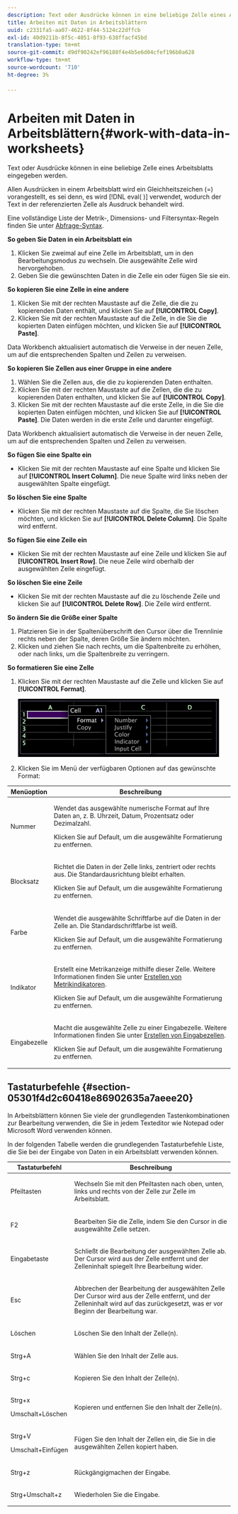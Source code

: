 ```yaml
---
description: Text oder Ausdrücke können in eine beliebige Zelle eines Arbeitsblatts eingegeben werden.
title: Arbeiten mit Daten in Arbeitsblättern
uuid: c2331fa5-aa07-4622-8f44-5124c22dffcb
exl-id: 40d9211b-8f5c-4051-8f93-638ffacf45bd
translation-type: tm+mt
source-git-commit: d9df90242ef96188f4e4b5e6d04cfef196b0a628
workflow-type: tm+mt
source-wordcount: '710'
ht-degree: 3%

---
```


# Arbeiten mit Daten in Arbeitsblättern{#work-with-data-in-worksheets}

Text oder Ausdrücke können in eine beliebige Zelle eines Arbeitsblatts eingegeben werden.

Allen Ausdrücken in einem Arbeitsblatt wird ein Gleichheitszeichen (=) vorangestellt, es sei denn, es wird [!DNL eval( )] verwendet, wodurch der Text in der referenzierten Zelle als Ausdruck behandelt wird.

Eine vollständige Liste der Metrik-, Dimensions- und Filtersyntax-Regeln finden Sie unter [Abfrage-Syntax](../../../home/c-get-started/c-qry-lang-syntx/c-qry-lang-syntx.md#concept-15d1d3f5164a47d49468c5acb7299d9f).

**So geben Sie Daten in ein Arbeitsblatt ein**

1. Klicken Sie zweimal auf eine Zelle im Arbeitsblatt, um in den Bearbeitungsmodus zu wechseln. Die ausgewählte Zelle wird hervorgehoben.
1. Geben Sie die gewünschten Daten in die Zelle ein oder fügen Sie sie ein.

**So kopieren Sie eine Zelle in eine andere**

1. Klicken Sie mit der rechten Maustaste auf die Zelle, die die zu kopierenden Daten enthält, und klicken Sie auf **[!UICONTROL Copy]**.
1. Klicken Sie mit der rechten Maustaste auf die Zelle, in die Sie die kopierten Daten einfügen möchten, und klicken Sie auf **[!UICONTROL Paste]**.

Data Workbench aktualisiert automatisch die Verweise in der neuen Zelle, um auf die entsprechenden Spalten und Zeilen zu verweisen.

**So kopieren Sie Zellen aus einer Gruppe in eine andere**

1. Wählen Sie die Zellen aus, die die zu kopierenden Daten enthalten.
1. Klicken Sie mit der rechten Maustaste auf die Zellen, die die zu kopierenden Daten enthalten, und klicken Sie auf **[!UICONTROL Copy]**.
1. Klicken Sie mit der rechten Maustaste auf die erste Zelle, in die Sie die kopierten Daten einfügen möchten, und klicken Sie auf **[!UICONTROL Paste]**. Die Daten werden in die erste Zelle und darunter eingefügt.

Data Workbench aktualisiert automatisch die Verweise in der neuen Zelle, um auf die entsprechenden Spalten und Zeilen zu verweisen.

**So fügen Sie eine Spalte ein**

* Klicken Sie mit der rechten Maustaste auf eine Spalte und klicken Sie auf **[!UICONTROL Insert Column]**. Die neue Spalte wird links neben der ausgewählten Spalte eingefügt.

**So löschen Sie eine Spalte**

* Klicken Sie mit der rechten Maustaste auf die Spalte, die Sie löschen möchten, und klicken Sie auf **[!UICONTROL Delete Column]**. Die Spalte wird entfernt.

**So fügen Sie eine Zeile ein**

* Klicken Sie mit der rechten Maustaste auf eine Zeile und klicken Sie auf **[!UICONTROL Insert Row]**. Die neue Zeile wird oberhalb der ausgewählten Zeile eingefügt.

**So löschen Sie eine Zeile**

* Klicken Sie mit der rechten Maustaste auf die zu löschende Zeile und klicken Sie auf **[!UICONTROL Delete Row]**. Die Zeile wird entfernt.

**So ändern Sie die Größe einer Spalte**

1. Platzieren Sie in der Spaltenüberschrift den Cursor über die Trennlinie rechts neben der Spalte, deren Größe Sie ändern möchten.
1. Klicken und ziehen Sie nach rechts, um die Spaltenbreite zu erhöhen, oder nach links, um die Spaltenbreite zu verringern.

**So formatieren Sie eine Zelle**

1. Klicken Sie mit der rechten Maustaste auf die Zelle und klicken Sie auf **[!UICONTROL Format]**.

   ![](assets/mnu_Worksheet_Format.png)

1. Klicken Sie im Menü der verfügbaren Optionen auf das gewünschte Format:

<table id="table_5788E01E52CC44E7927A0D23760D9EDD"> 
 <thead> 
  <tr> 
   <th colname="col1" class="entry"> Menüoption </th> 
   <th colname="col2" class="entry"> Beschreibung </th> 
  </tr>
 </thead>
 <tbody> 
  <tr> 
   <td colname="col1"> <p>Nummer </p> </td> 
   <td colname="col2"> <p>Wendet das ausgewählte numerische Format auf Ihre Daten an, z. B. Uhrzeit, Datum, Prozentsatz oder Dezimalzahl. </p> <p>Klicken Sie auf <span class="uicontrol"> Default</span>, um die ausgewählte Formatierung zu entfernen. </p> </td> 
  </tr> 
  <tr> 
   <td colname="col1"> <p>Blocksatz </p> </td> 
   <td colname="col2"> <p>Richtet die Daten in der Zelle links, zentriert oder rechts aus. Die Standardausrichtung bleibt erhalten. </p> <p>Klicken Sie auf <span class="uicontrol"> Default</span>, um die ausgewählte Formatierung zu entfernen. </p> </td> 
  </tr> 
  <tr> 
   <td colname="col1"> <p>Farbe </p> </td> 
   <td colname="col2"> <p>Wendet die ausgewählte Schriftfarbe auf die Daten in der Zelle an. Die Standardschriftfarbe ist weiß. </p> <p>Klicken Sie auf <span class="uicontrol"> Default</span>, um die ausgewählte Formatierung zu entfernen. </p> </td> 
  </tr> 
  <tr> 
   <td colname="col1"> <p>Indikator </p> </td> 
   <td colname="col2"> <p>Erstellt eine Metrikanzeige mithilfe dieser Zelle. Weitere Informationen finden Sie unter <a href="../../../home/c-get-started/c-analysis-vis/c-wksts/c-metric-ind.md#concept-f0e911b23b2c4e8da3e1ea7b9ae04183"> Erstellen von Metrikindikatoren</a>. </p> <p>Klicken Sie auf <span class="uicontrol"> Default</span>, um die ausgewählte Formatierung zu entfernen. </p> </td> 
  </tr> 
  <tr> 
   <td colname="col1"> <p>Eingabezelle </p> </td> 
   <td colname="col2"> <p>Macht die ausgewählte Zelle zu einer Eingabezelle. Weitere Informationen finden Sie unter <a href="../../../home/c-get-started/c-analysis-vis/c-wksts/c-input-cells.md#concept-08cd2c05a28a43dd9f7698b37e23e590"> Erstellen von Eingabezellen</a>. </p> <p>Klicken Sie auf <span class="uicontrol"> Default</span>, um die ausgewählte Formatierung zu entfernen. </p> </td> 
  </tr> 
 </tbody> 
</table>

## Tastaturbefehle {#section-05301f4d2c60418e86902635a7aeee20}

In Arbeitsblättern können Sie viele der grundlegenden Tastenkombinationen zur Bearbeitung verwenden, die Sie in jedem Texteditor wie Notepad oder Microsoft Word verwenden können.

In der folgenden Tabelle werden die grundlegenden Tastaturbefehle Liste, die Sie bei der Eingabe von Daten in ein Arbeitsblatt verwenden können.

<table id="table_8E6F73F253B3451CA1DE45EE4F4E69EF"> 
 <thead> 
  <tr> 
   <th colname="col1" class="entry"> Tastaturbefehl </th> 
   <th colname="col2" class="entry"> Beschreibung </th> 
  </tr> 
 </thead>
 <tbody> 
  <tr> 
   <td colname="col1"> <p>Pfeiltasten </p> </td> 
   <td colname="col2"> <p>Wechseln Sie mit den Pfeiltasten nach oben, unten, links und rechts von der Zelle zur Zelle im Arbeitsblatt. </p> </td> 
  </tr> 
  <tr> 
   <td colname="col1"> <p>F2 </p> </td> 
   <td colname="col2"> <p>Bearbeiten Sie die Zelle, indem Sie den Cursor in die ausgewählte Zelle setzen. </p> </td> 
  </tr> 
  <tr> 
   <td colname="col1"> <p>Eingabetaste </p> </td> 
   <td colname="col2"> <p>Schließt die Bearbeitung der ausgewählten Zelle ab. Der Cursor wird aus der Zelle entfernt und der Zelleninhalt spiegelt Ihre Bearbeitung wider. </p> </td> 
  </tr> 
  <tr> 
   <td colname="col1"> <p>Esc </p> </td> 
   <td colname="col2"> <p>Abbrechen der Bearbeitung der ausgewählten Zelle Der Cursor wird aus der Zelle entfernt, und der Zelleninhalt wird auf das zurückgesetzt, was er vor Beginn der Bearbeitung war. </p> </td> 
  </tr> 
  <tr> 
   <td colname="col1"> <p>Löschen </p> </td> 
   <td colname="col2"> <p>Löschen Sie den Inhalt der Zelle(n). </p> </td> 
  </tr> 
  <tr> 
   <td colname="col1"> <p>Strg+A </p> </td> 
   <td colname="col2"> <p>Wählen Sie den Inhalt der Zelle aus. </p> </td> 
  </tr> 
  <tr> 
   <td colname="col1"> <p>Strg+c </p> </td> 
   <td colname="col2"> <p>Kopieren Sie den Inhalt der Zelle(n). </p> </td> 
  </tr> 
  <tr> 
   <td colname="col1"> <p>Strg+x </p> <p>Umschalt+Löschen </p> </td> 
   <td colname="col2"> <p>Kopieren und entfernen Sie den Inhalt der Zelle(n). </p> </td> 
  </tr> 
  <tr> 
   <td colname="col1"> <p>Strg+V </p> <p>Umschalt+Einfügen </p> </td> 
   <td colname="col2"> <p>Fügen Sie den Inhalt der Zellen ein, die Sie in die ausgewählten Zellen kopiert haben. </p> </td> 
  </tr> 
  <tr> 
   <td colname="col1"> <p>Strg+z </p> </td> 
   <td colname="col2"> <p>Rückgängigmachen der Eingabe. </p> </td> 
  </tr> 
  <tr> 
   <td colname="col1"> <p>Strg+Umschalt+z </p> </td> 
   <td colname="col2"> <p>Wiederholen Sie die Eingabe. </p> </td> 
  </tr> 
 </tbody> 
</table>

